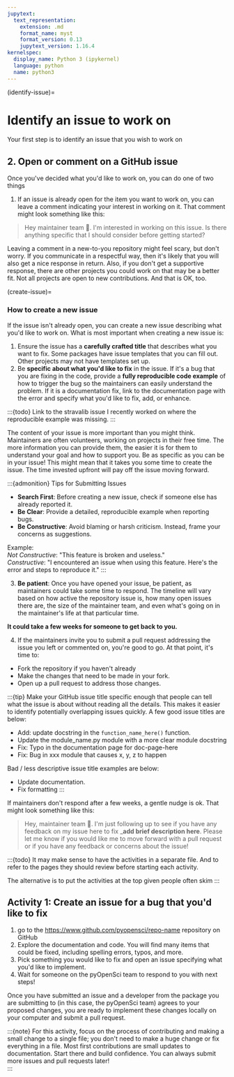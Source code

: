 ```yaml
---
jupytext:
  text_representation:
    extension: .md
    format_name: myst
    format_version: 0.13
    jupytext_version: 1.16.4
kernelspec:
  display_name: Python 3 (ipykernel)
  language: python
  name: python3
---
```


(identify-issue)=
# Identify an issue to work on 

Your first step is to identify an issue that you wish to work on

## 2. Open or comment on a GitHub issue

Once you've decided what you'd like to work on, you can do one of two things

1. If an issue is already open for the item you want to work on, you can leave a comment indicating your interest in working on it. That comment might look something like this:

> Hey maintainer team 👋. I'm interested in working on this issue. Is there anything specific that I should consider before getting started?

Leaving a comment in a new-to-you repository might feel scary, but don't worry. If you communicate in a respectful way, then it's likely that you will also get a nice response in return. Also, if you don't get a supportive response, there are other projects you could work on that may be a better fit. Not all projects are open to new contributions. And that is OK, too. 

(create-issue)=
### How to create a new issue

If the issue isn't already open, you can create a new issue describing what you'd like to work on. What is most important when creating a new issue is:

1. Ensure the issue has a **carefully crafted title** that describes what you want to fix. Some packages have issue templates that you can fill out. Other projects may not have templates set up.
2. Be **specific about what you'd like to fix** in the issue. If it's a bug that you are fixing in the code, provide a **fully reproducible code example** of how to trigger the bug so the maintainers can easily understand the problem. If it is a documentation fix, link to the documentation page with the error and specify what you'd like to fix, add, or enhance. 

:::{todo}
Link to the stravalib issue I recently worked on where the reproducible example was missing.
:::

The content of your issue is more important than you might think. Maintainers are often volunteers, working on projects in their free time. The more information you can provide them, the easier it is for them to understand your goal and how to support you. Be as specific as you can be in your issue! This might mean that it takes you some time to create the issue. The time invested upfront will pay off the issue moving forward.


:::{admonition} Tips for Submitting Issues

- **Search First**: Before creating a new issue, check if someone else has already reported it.
- **Be Clear**: Provide a detailed, reproducible example when reporting bugs.
- **Be Constructive**: Avoid blaming or harsh criticism. Instead, frame your concerns as suggestions.

Example:  
_Not Constructive_: "This feature is broken and useless."  
_Constructive_: "I encountered an issue when using this feature. Here's the error and steps to reproduce it."
:::

3. **Be patient**: Once you have opened your issue, be patient, as maintainers could take some time to respond. The timeline will vary based on how active the repository issue is, how many open issues there are, the size of the maintainer team, and even what's going on in the maintainer's life at that particular time.

**It could take a few weeks for someone to get back to you.**

4. If the maintainers invite you to submit a pull request addressing the issue you left or commented on, you're good to go. At that point, it's time to:

* Fork the repository if you haven't already
* Make the changes that need to be made in your fork.
* Open up a pull request to address those changes. 

:::{tip} 
Make your GitHub issue title specific enough that people can tell what the issue is about without reading all the details. This makes it easier to identify potentially overlapping issues quickly. 
A few good issue titles are below:

* Add: update docstring in the `function_name_here()` function.
* Update the module_name.py module with a more clear module docstring
* Fix: Typo in the documentation page for doc-page-here
* Fix: Bug in xxx module that causes x, y, z to happen

Bad / less descriptive issue title examples are below:
* Update documentation.
* Fix formatting
:::

If maintainers don't respond after a few weeks, a gentle nudge is ok. That might look something like this:

> Hey, maintainer team 👋. I'm just following up to see if you have any feedback on my issue here to fix ___add brief description here__. Please let me know if you would like me to move forward with a pull request or if you have any feedback or concerns about the issue!
>

:::{todo}
It may make sense to have the activities in a separate file. And to refer to the pages they should review before starting each activity.

The alternative is to put the activities at the top given people often skim
:::

## Activity 1: Create an issue for a bug that you'd like to fix 

1. go to the https://www.github.com/pyopensci/repo-name repository on GitHub
2. Explore the documentation and code. You will find many items that could be fixed, including spelling errors, typos, and more.
3. Pick something you would like to fix and open an issue specifying what you'd like to implement.
4. Wait for someone on the pyOpenSci team to respond to you with next steps! 

Once you have submitted an issue and a developer from the package you are submitting to (in this case, the pyOpenSci team) agrees to your proposed changes, you are ready to implement these changes locally on your computer and submit a pull request. 

:::{note}
For this activity, focus on the process of contributing and making a small change to a single file; you don't need to make a huge change or fix everything in a file. Most first contributions are small updates to documentation. Start there and build confidence. You can always submit more issues and pull requests later!  
:::
